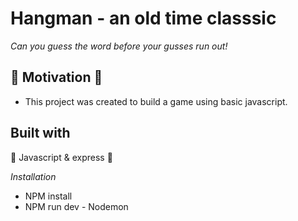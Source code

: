 #  Hangman - an old time classsic 

*Can you guess the word before your gusses run out!*

## 🚀 Motivation 🚀

 - This project was created to build a game using basic javascript. 

## Built with

🔨 Javascript & express 🔧

*Installation*
 - NPM install
 - NPM run dev - Nodemon

